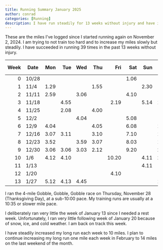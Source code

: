 ```yaml
---
title: Running Summary January 2025
author: conrad
categories: [Running]
description: I have run steadily for 13 weeks without injury and have increased my long run to 10 miles.
---
```


These are the miles I've logged since I started running again on November 2, 2024.
I am trying to not train too hard and to increase my miles slowly but
steadily. I have succeeded in running 39 times in the past 13 weeks without
injury.

| Week | Date  | Mon  | Tue  | Wed  | Thu  | Fri   | Sat   | Sun  | Wk Total | Period Total |
|-----:|-------|-----:|-----:|-----:|-----:|------:|------:|-----:|---------:|-------------:|
|    0 | 10/28 |      |      |      |      |       |  1.06 |      |     1.06 |         1.06 |
|    1 | 11/4  | 1.29 |      |      | 1.55 |       |       | 2.30 |     5.14 |         6.20 |
|    2 | 11/11 | 2.59 |      | 3.06 |      |       |  4.10 |      |     9.75 |        15.95 |
|    3 | 11/18 |      | 4.55 |      |      |  2.19 |       | 5.14 |    11.88 |        27.83 |
|    4 | 11/25 |      | 2.08 |      | 4.00 |       |       |      |     6.08 |        33.91 |
|    5 | 12/2  |      |      | 4.04 |      |       |  5.08 |      |     9.12 |        43.03 |
|    6 | 12/9  | 4.04 |      |      | 4.05 |       |  6.08 |      |    14.17 |        57.20 |
|    7 | 12/16 | 3.07 | 3.11 |      | 3.10 |       |  7.10 |      |    16.38 |        73.58 |
|    8 | 12/23 | 3.52 |      | 3.59 | 3.07 |       |  8.03 |      |    18.21 |        91.77 |
|    9 | 12/30 | 3.06 | 3.06 | 3.03 | 2.12 |       |  9.20 |      |    20.47 |       112.24 |
|   10 | 1/6   | 4.12 | 4.10 |      |      | 10.20 |       | 4.11 |    22.53 |       134.77 |
|   11 | 1/13  |      |      |      |      |       |       | 4.11 |     4.11 |       138.88 |
|   12 | 1/20  |      |      |      |      |  4.10 |       |      |     4.10 |       142.98 |
|   13 | 1/27  | 5.12 | 4.13 | 4.45 |      |       |       |      |    13.70 |       156.68 |

I ran the 4-mile Gobble, Gobble, Gobble race on Thursday, November 28
(Thanksgiving Day), at a sub-10:00 pace. My training runs are usually at a 10:35
or slower mile pace. 

I deliberately ran very little the week of January 13 since I needed a rest
week. Unfortunately, I ran very little following week of January 20 because of
snow, ice, and cold weather. I am back on track this week.

I have steadily increased my long run each week to 10 miles. I plan to continue
increasing my long run one mile each week in February to 14 miles on the last
weekend of the month.
